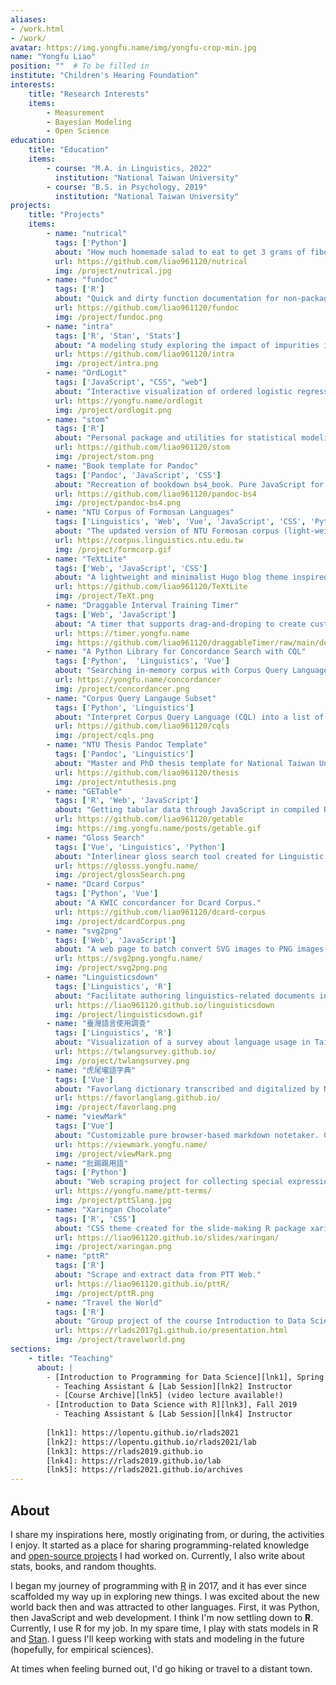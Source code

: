 ```yaml
---
aliases:
- /work.html
- /work/
avatar: https://img.yongfu.name/img/yongfu-crop-min.jpg
name: "Yongfu Liao"
position: ""  # To be filled in
institute: "Children's Hearing Foundation"
interests:
    title: "Research Interests" 
    items: 
        - Measurement
        - Bayesian Modeling
        - Open Science
education: 
    title: "Education"
    items:
        - course: "M.A. in Linguistics, 2022"
          institution: "National Taiwan University"
        - course: "B.S. in Psychology, 2019"
          institution: "National Taiwan University"
projects:
    title: "Projects"
    items:
        - name: "nutrical"
          tags: ['Python']
          about: "How much homemade salad to eat to get 3 grams of fiber? `nutrical` provides an intuitive OOP interface to answer questions like this."
          url: https://github.com/liao961120/nutrical
          img: /project/nutrical.jpg
        - name: "fundoc"
          tags: ['R']
          about: "Quick and dirty function documentation for non-packaged R scripts."
          url: https://github.com/liao961120/fundoc
          img: /project/fundoc.png
        - name: "intra"
          tags: ['R', 'Stan', 'Stats']
          about: "A modeling study exploring the impact of impurities in self-reported measurements within a longitudinal idiographic (N-of-1) context."
          url: https://github.com/liao961120/intra
          img: /project/intra.png
        - name: "OrdLogit"
          tags: ['JavaScript', "CSS", "web"]
          about: "Interactive visualization of ordered logistic regression."
          url: https://yongfu.name/ordlogit
          img: /project/ordlogit.png
        - name: "stom"
          tags: ['R']
          about: "Personal package and utilities for statistical modeling with R and Stan."
          url: https://github.com/liao961120/stom
          img: /project/stom.png
        - name: "Book template for Pandoc"
          tags: ['Pandoc', 'JavaScript', 'CSS']
          about: "Recreation of bookdown bs4_book. Pure JavaScript for chapter navigation, searching, cross-reference, and more."
          url: https://github.com/liao961120/pandoc-bs4
          img: /project/pandoc-bs4.png
        - name: "NTU Corpus of Formosan Languages"
          tags: ['Linguistics', 'Web', 'Vue', 'JavaScript', 'CSS', 'Python']
          about: "The updated version of NTU Formosan corpus (light-weighted with the help of modern web technologies)."
          url: https://corpus.linguistics.ntu.edu.tw
          img: /project/formcorp.gif
        - name: "TeXtLite"
          tags: ['Web', 'JavaScript', 'CSS']
          about: "A lightweight and minimalist Hugo blog theme inspired by Jekyll TeXt theme (the theme of this site)."
          url: https://github.com/liao961120/TeXtLite
          img: /project/TeXt.png
        - name: "Draggable Interval Training Timer"
          tags: ['Web', 'JavaScript']
          about: "A timer that supports drag-and-droping to create custom interval workouts. Written in vanilla JavaScript, HTML & CSS."
          url: https://timer.yongfu.name
          img: https://github.com/liao961120/draggableTimer/raw/main/demo/demo.gif
        - name: "A Python Library for Concordance Search with CQL"
          tags: ['Python',  'Linguistics', 'Vue']
          about: "Searching in-memory corpus with Corpus Query Language (CQL)."
          url: https://yongfu.name/concordancer
          img: /project/concordancer.png
        - name: "Corpus Query Langauge Subset"
          tags: ['Python', 'Linguistics']
          about: "Interpret Corpus Query Language (CQL) into a list of queries in JSON."
          url: https://github.com/liao961120/cqls
          img: /project/cqls.png
        - name: "NTU Thesis Pandoc Template"
          tags: ['Pandoc', 'Linguistics']
          about: "Master and PhD thesis template for National Taiwan University, based on Pandoc."
          url: https://github.com/liao961120/thesis
          img: /project/ntuthesis.png
        - name: "GETable"
          tags: ['R', 'Web', 'JavaScript']
          about: "Getting tabular data through JavaScript in compiled R Markdown Documents."
          url: https://github.com/liao961120/getable
          img: https://img.yongfu.name/posts/getable.gif
        - name: "Gloss Search"
          tags: ['Vue', 'Linguistics', 'Python']
          about: "Interlinear gloss search tool created for Linguistic Fieldwork at NTU GIL."
          url: https://glosss.yongfu.name/
          img: /project/glossSearch.png
        - name: "Dcard Corpus"
          tags: ['Python', 'Vue']
          about: "A KWIC concordancer for Dcard Corpus."
          url: https://github.com/liao961120/dcard-corpus
          img: /project/dcardCorpus.png
        - name: "svg2png"
          tags: ['Web', 'JavaScript']
          about: "A web page to batch convert SVG images to PNG images, with options to set the resolution of the PNGs."
          url: https://svg2png.yongfu.name/
          img: /project/svg2png.png
        - name: "Linguisticsdown"
          tags: ['Linguistics', 'R']
          about: "Facilitate authoring linguistics-related documents in R Markdown."
          url: https://liao961120.github.io/linguisticsdown
          img: /project/linguisticsdown.gif
        - name: "臺灣語言使用調查"
          tags: ['Linguistics', 'R']
          about: "Visualization of a survey about language usage in Taiwan."
          url: https://twlangsurvey.github.io/
          img: /project/twlangsurvey.png
        - name: "虎尾壠語字典"
          tags: ['Vue']
          about: "Favorlang dictionary transcribed and digitalized by NTU GIL students."
          url: https://favorlanglang.github.io/
          img: /project/favorlang.png
        - name: "viewMark"
          tags: ['Vue']
          about: "Customizable pure browser-based markdown notetaker. Created with Vue.js"
          url: https://viewmark.yongfu.name/
          img: /project/viewMark.png
        - name: "批踢踢用語"
          tags: ['Python']
          about: "Web scraping project for collecting special expressions used by people on PTT."
          url: https://yongfu.name/ptt-terms/
          img: /project/pttSlang.jpg
        - name: "Xaringan Chocolate"
          tags: ['R', 'CSS']
          about: "CSS theme created for the slide-making R package xaringan."
          url: https://liao961120.github.io/slides/xaringan/
          img: /project/xaringan.png
        - name: "pttR"
          tags: ['R']
          about: "Scrape and extract data from PTT Web."
          url: https://liao961120.github.io/pttR/
          img: /project/pttR.png
        - name: "Travel the World"
          tags: ['R']
          about: "Group project of the course Introduction to Data Science with R at NTU."
          url: https://rlads2017g1.github.io/presentation.html
          img: /project/travelworld.png
sections:
    - title: "Teaching"
      about: |
        - [Introduction to Programming for Data Science][lnk1], Spring 2021
          - Teaching Assistant & [Lab Session][lnk2] Instructor
          - [Course Archive][lnk5] (video lecture available!)
        - [Introduction to Data Science with R][lnk3], Fall 2019
          - Teaching Assistant & [Lab Session][lnk4] Instructor
        
        [lnk1]: https://lopentu.github.io/rlads2021
        [lnk2]: https://lopentu.github.io/rlads2021/lab
        [lnk3]: https://rlads2019.github.io
        [lnk4]: https://rlads2019.github.io/lab
        [lnk5]: https://rlads2021.github.io/archives
---
```


## About

I share my inspirations here, mostly originating from, or during, the activities
I enjoy. It started as a place for sharing programming-related knowledge and
[open-source projects](#projects) I had worked on. Currently, I also write about
stats, books, and random thoughts.

I began my journey of programming with [R][r] in 2017, and it has ever since
scaffolded my way up in exploring new things. I was excited about the new world
back then and was attracted to other languages. First, it was Python, then
JavaScript and web development. I think I'm now settling down to **R**.
Currently, I use R for my job. In my spare time, I play with stats models in R
and [Stan][stan]. I guess I'll keep working with stats and modeling in the 
future (hopefully, for empirical sciences). 

At times when feeling burned out, I'd go hiking or travel to a distant town.


<!-- It wasn't easy to make up my mind about
what I would like to do, partly because programming is a lot of fun.

The world of programming is fascinating because it is creative in nature.
Creation brings about a sense of empowerment, which is addictive. The good part
about creating things is that it motivates exploration. And exploration leads to
learning. The dark side, however, is you might have gone too busy learning,
leaving out of mind the search for an ultimate goal to live for. Hence, you
often get overly excited about new fancy gadgets from the community. Or, maybe
after an epiphany, found that you have lost, or might have never been certain
of, the direction of your life. You believe in the value of programming, deeply.
But you just have no idea of how it helps to create **_meaning_** in life.
 -->
[r]: https://www.r-project.org
[stan]: https://mc-stan.org

